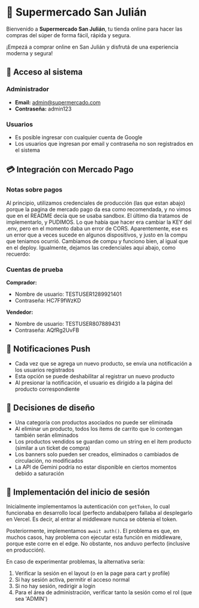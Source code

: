 # 🛒 Supermercado San Julián

Bienvenido a **Supermercado San Julián**, tu tienda online para hacer las compras del súper de forma fácil, rápida y segura.

¡Empezá a comprar online en San Julián y disfrutá de una experiencia moderna y segura!

## 👤 Acceso al sistema

### Administrador
- **Email:** admin@supermercado.com
- **Contraseña:** admin123

### Usuarios
- Es posible ingresar con cualquier cuenta de Google
- Los usuarios que ingresan por email y contraseña no son registrados en el sistema


## 💳 Integración con Mercado Pago
### Notas sobre pagos
Al principio, utilizamos credenciales de producción (las que estan abajo) porque la pagina de mercado pago da esa
como recomendada, y no vimos que en el README decía que se usaba sandbox.
El último dia tratamos de implementarlo, y PUDIMOS. Lo que había que hacer era cambiar la KEY del .env,
pero en el momento daba un error de CORS. Aparentemente, ese es un error que a veces sucede en algunos dispositivos,
y justo en la compu que teniamos ocurrió. Cambiamos de compu y funciono bien, al igual que en el deploy.
Igualmente, dejamos las credenciales aqui abajo, como recuerdo: 


### Cuentas de prueba
**Comprador:**
- Nombre de usuario: TESTUSER1289921401
- Contraseña: HC7F9fWzKD

**Vendedor:**
- Nombre de usuario: TESTUSER807889431
- Contraseña: AQfRg2UvFB


## 📱 Notificaciones Push
- Cada vez que se agrega un nuevo producto, se envía una notificación a los usuarios registrados
- Esta opción se puede deshabilitar al registrar un nuevo producto
- Al presionar la notificación, el usuario es dirigido a la página del producto correspondiente

## 🔧 Decisiones de diseño
- Una categoría con productos asociados no puede ser eliminada
- Al eliminar un producto, todos los ítems de carrito que lo contengan también serán eliminados
- Los productos vendidos se guardan como un string en el ítem producto (similar a un ticket de compra)
- Los banners solo pueden ser creados, eliminados o cambiados de circulación, no modificados
- La API de Gemini podría no estar disponible en ciertos momentos debido a saturación

## 🔐 Implementación del inicio de sesión

Inicialmente implementamos la autenticación con `getToken`, lo cual funcionaba en desarrollo local (perfecto andaba)pero fallaba al desplegarlo en Vercel. Es decir, al entrar al middleware nunca se obtenia el token.

Posteriormente, implementamos `await auth()`. El problema es que, en muchos casos, hay problema con ejecutar esta función en middleware, porque este corre en el edge. No obstante, nos anduvo perfecto (inclusive en producción).

En caso de experimentar problemas, la alternativa sería:

1. Verificar la sesión en el layout (o en la page para cart y profile)
2. Si hay sesión activa, permitir el acceso normal
3. Si no hay sesión, redirigir a login
4. Para el área de administración, verificar tanto la sesión como el rol (que sea 'ADMIN')